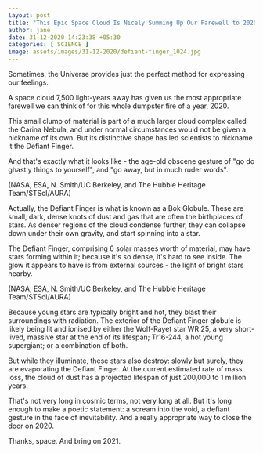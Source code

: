 ```yaml
---
layout: post
title: "This Epic Space Cloud Is Nicely Summing Up Our Farewell to 2020"
author: jane 
date: 31-12-2020 14:23:38 +05:30 
categories: [ SCIENCE ] 
image: assets/images/31-12-2020/defiant-finger_1024.jpg
---
```

Sometimes, the Universe provides just the perfect method for expressing our feelings.

A space cloud 7,500 light-years away has given us the most appropriate farewell we can think of for this whole dumpster fire of a year, 2020.

This small clump of material is part of a much larger cloud complex called the Carina Nebula, and under normal circumstances would not be given a nickname of its own. But its distinctive shape has led scientists to nickname it the Defiant Finger.

And that's exactly what it looks like - the age-old obscene gesture of "go do ghastly things to yourself", and "go away, but in much ruder words".

(NASA, ESA, N. Smith/UC Berkeley, and The Hubble Heritage Team/STScI/AURA)

Actually, the Defiant Finger is what is known as a Bok Globule. These are small, dark, dense knots of dust and gas that are often the birthplaces of stars. As denser regions of the cloud condense further, they can collapse down under their own gravity, and start spinning into a star.

The Defiant Finger, comprising 6 solar masses worth of material, may have stars forming within it; because it's so dense, it's hard to see inside. The glow it appears to have is from external sources - the light of bright stars nearby.

(NASA, ESA, N. Smith/UC Berkeley, and The Hubble Heritage Team/STScI/AURA)

Because young stars are typically bright and hot, they blast their surroundings with radiation. The exterior of the Defiant Finger globule is likely being lit and ionised by either the Wolf-Rayet star WR 25, a very short-lived, massive star at the end of its lifespan; Tr16-244, a hot young supergiant; or a combination of both.

But while they illuminate, these stars also destroy: slowly but surely, they are evaporating the Defiant Finger. At the current estimated rate of mass loss, the cloud of dust has a projected lifespan of just 200,000 to 1 million years.

That's not very long in cosmic terms, not very long at all. But it's long enough to make a poetic statement: a scream into the void, a defiant gesture in the face of inevitability. And a really appropriate way to close the door on 2020.

Thanks, space. And bring on 2021.
